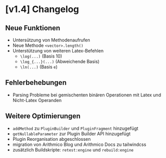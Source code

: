 # [v1.4] Changelog

## Neue Funktionen

- Untersützung von Methodenaufrufen
- Neue Methode `<vector>.length()`
- Unterstützung von weiteren Latex-Befehlen
  - `\log(...)` (Basis 10)
  - `\log_{...}(...)` (Abweichende Basis)
  - `\ln(...)` (Basis `e`)

## Fehlerbehebungen

- Parsing Probleme bei gemischenten binären Operationen mit Latex und Nicht-Latex Operanden

## Weitere Optimierungen

- `addMethod` zu `PluginBuilder` und `PluginFragment` hinzugefügt
- `getNullableParameter` zur Plugin Builder API hinzugefügt
- Plugin Reorganisation abgeschlossen
- migration von Arithmico Blog und Arithmico Docs zu tailwindcss
- zusätzlich Buildskripte: `retest:engine` und `rebuild:engine`
